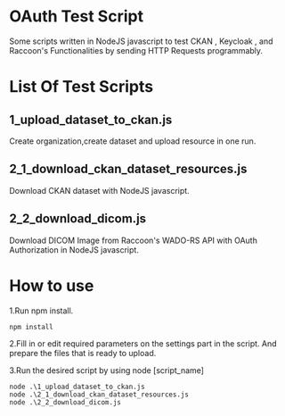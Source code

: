 # OAuth Test Script

Some scripts written in NodeJS javascript to test CKAN , Keycloak , and Raccoon's Functionalities by sending HTTP Requests programmably.

# List Of Test Scripts

## 1_upload_dataset_to_ckan.js
Create organization,create dataset and upload resource in one run.

## 2_1_download_ckan_dataset_resources.js
Download CKAN dataset with NodeJS javascript.

## 2_2_download_dicom.js
Download DICOM Image from Raccoon's WADO-RS API with OAuth Authorization in NodeJS javascript.

# How to use

1.Run npm install.
```
npm install
```

2.Fill in or edit required parameters on the settings part in the script. And prepare the files that is ready to upload.

3.Run the desired script by using node [script_name]
```
node .\1_upload_dataset_to_ckan.js
node .\2_1_download_ckan_dataset_resources.js
node .\2_2_download_dicom.js
```

